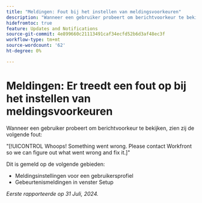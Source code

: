 ```yaml
---
title: "Meldingen: Fout bij het instellen van meldingsvoorkeuren"
description: "Wanneer een gebruiker probeert om berichtvoorkeur te bekijken, zien zij een fout."
hidefromtoc: true
feature: Updates and Notifications
source-git-commit: 4e899660c21113491caf34ecfd52b6d3af48ec3f
workflow-type: tm+mt
source-wordcount: '62'
ht-degree: 0%

---
```



# Meldingen: Er treedt een fout op bij het instellen van meldingsvoorkeuren

Wanneer een gebruiker probeert om berichtvoorkeur te bekijken, zien zij de volgende fout:

&quot;[!UICONTROL Whoops! Something went wrong. Please contact Workfront so we can figure out what went wrong and fix it.]&quot;

Dit is gemeld op de volgende gebieden:

* Meldingsinstellingen voor een gebruikersprofiel
* Gebeurtenismeldingen in venster Setup

_Eerste rapporteerde op 31 Juli, 2024._
